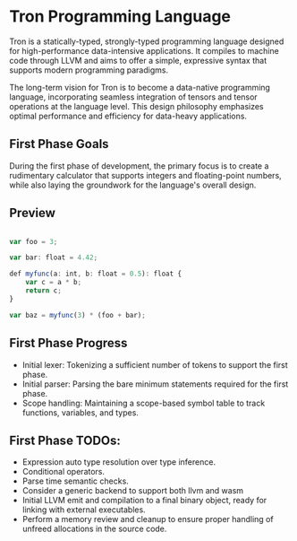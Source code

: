 # Tron Programming Language

Tron is a statically-typed, strongly-typed programming language designed for high-performance data-intensive applications. It compiles to machine code through LLVM and aims to offer a simple, expressive syntax that supports modern programming paradigms.

The long-term vision for Tron is to become a data-native programming language, incorporating seamless integration of tensors and tensor operations at the language level. This design philosophy emphasizes optimal performance and efficiency for data-heavy applications.

## First Phase Goals

During the first phase of development, the primary focus is to create a rudimentary calculator that supports integers and floating-point numbers, while also laying the groundwork for the language's overall design.

## Preview

```typescript

var foo = 3;

var bar: float = 4.42;

def myfunc(a: int, b: float = 0.5): float {
    var c = a * b;
    return c;
}

var baz = myfunc(3) * (foo + bar);

```

## First Phase Progress

- Initial lexer: Tokenizing a sufficient number of tokens to support the first phase.
- Initial parser: Parsing the bare minimum statements required for the first phase.
- Scope handling: Maintaining a scope-based symbol table to track functions, variables, and types.

## First Phase TODOs:

- Expression auto type resolution over type inference.
- Conditional operators.
- Parse time semantic checks.
- Consider a generic backend to support both llvm and wasm
- Initial LLVM emit and compilation to a final binary object, ready for linking with external executables.
- Perform a memory review and cleanup to ensure proper handling of unfreed allocations in the source code.
